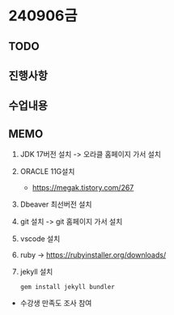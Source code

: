 # 240906금

## TODO

## 진행사항

## 수업내용



## MEMO

1. JDK 17버전 설치 -> 오라클 홈페이지 가서 설치

2. ORACLE 11G설치

   * https://megak.tistory.com/267

3. Dbeaver 최선버전 설치

4. git 설치 -> git 홈페이지 가서 설치

5. vscode 설치

6. ruby -> https://rubyinstaller.org/downloads/

7. jekyll 설치

   ```
   gem install jekyll bundler
   ```

* 수강생 만족도 조사 참여